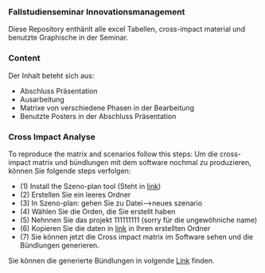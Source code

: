 ### Fallstudienseminar Innovationsmanagement
Diese Repository enthänlt alle excel Tabellen, cross-impact material und benutzte Graphische in der Seminar.

### Content
Der Inhalt beteht sich aus:
- Abschluss Präsentation
- Ausarbeitung
- Matrixe von verschiedene Phasen in der Bearbeitung
- Benutzte Posters in der Abschluss Präsentation

### Cross Impact Analyse
To reproduce the matrix and scenarios follow this steps:
Um die cross-impact matrix und bündlungen mit dem software nochmal zu produzieren, können Sie folgende steps verfolgen:

- (1) Install the Szeno-plan tool (Steht in [link](Cross-impact-analyse/Software-daten/Szeno-plan))
- (2) Erstellen Sie ein leeres Ordner
- (3) In Szeno-plan: gehen Sie zu Datei-->neues szenario
- (4) Wählen Sie die Orden, die Sie erstellt haben
- (5) Nehnnen Sie das projekt 111111111 (sorry für die ungewöhniche name)
- (6) Kopieren Sie die daten in [link](Cross-impact-analyse/Software-daten/Szeno-plan-daten) in Ihren erstellten Ordner
- (7) Sie können jetzt die Cross impact matrix im Software sehen und die Bündlungen generieren.

Sie können die generierte Bündlungen in volgende [Link](https://amineafia.github.io/karosserie/) finden.

